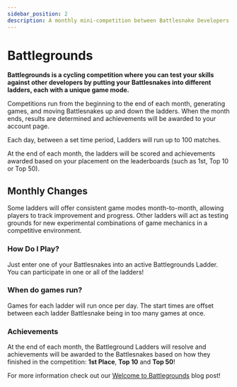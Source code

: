 ```yaml
---
sidebar_position: 2
description: A monthly mini-competition between Battlesnake Developers that features unique maps, rules, and modes.
---
```


# Battlegrounds

**Battlegrounds is a cycling competition where you can test your skills against other developers by putting your Battlesnakes into different ladders, each with a unique game mode.**

Competitions run from the beginning to the end of each month, generating games, and moving Battlesnakes up and down the ladders. When the month ends, results are determined and achievements will be awarded to your account page.

Each day, between a set time period, Ladders will run up to 100 matches.&#x20;

At the end of each month, the ladders will be scored and achievements awarded based on your placement on the leaderboards (such as 1st, Top 10 or Top 50).

## Monthly Changes

Some ladders will offer consistent game modes month-to-month, allowing players to track improvement and progress.  Other ladders will act as testing grounds for new experimental combinations of game mechanics in a competitive environment.

### **How Do I Play?**

Just enter one of your Battlesnakes into an active Battlegrounds Ladder. You can participate in one or all of the ladders!

### **When do games run?**

Games for each ladder will run once per day. The start times are offset between each ladder Battlesnake being in too many games at once.

### **Achievements**

At the end of each month, the Battleground Ladders will resolve and achievements will be awarded to the Battlesnakes based on how they finished in the competition: **1st Place**, **Top 10** and **Top 50**!

For more information check out our [Welcome to Battlegrounds](https://blog.battlesnake.com/welcome-to-battlegrounds/) blog post!

